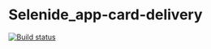 # Selenide_app-card-delivery
[![Build status](https://ci.appveyor.com/api/projects/status/wo5um73ow26ewpg1/branch/main?svg=true)](https://ci.appveyor.com/project/kseniabobkova/selenide-app-card-delivery/branch/main)

